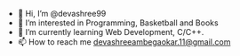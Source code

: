 - 👋 Hi, I’m @devashree99
- 👀 I’m interested in Programming, Basketball and Books
- 🌱 I’m currently learning Web Development, C/C++.
- 📫 How to reach me  devashreeambegaokar.11@gmail.com

<!---
devashree99/devashree99 is a ✨ special ✨ repository because its `README.md` (this file) appears on your GitHub profile.
You can click the Preview link to take a look at your changes.
--->
